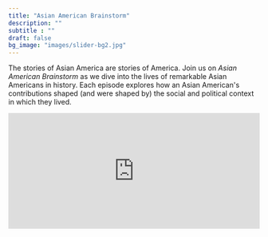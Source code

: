 ```yaml
---
title: "Asian American Brainstorm"
description: ""
subtitle : ""
draft: false
bg_image: "images/slider-bg2.jpg"
---
```


The stories of Asian America are stories of America. Join us on _Asian American Brainstorm_ as we dive into the lives of remarkable Asian Americans in history. Each episode explores how an Asian American's contributions shaped (and were shaped by) the social and political context in which they lived. 

<iframe src="https://open.spotify.com/embed/episode/6p38L1pAnxipiGPuhYtOHg" width="100%" height="232" frameborder="0" allowtransparency="true" allow="encrypted-media"></iframe>
